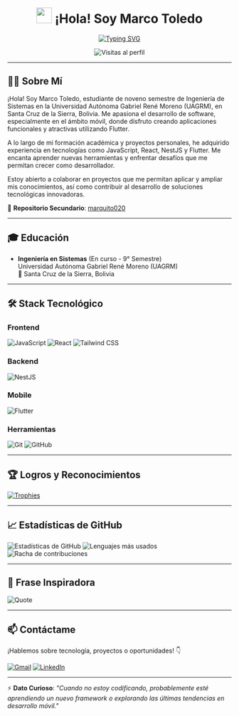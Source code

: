 <div align="center">
  <h1>
    <img src="https://emojis.slackmojis.com/emojis/images/1643514691/5917/hi.gif?1643514691" width="35px">
    ¡Hola! Soy Marco Toledo
  </h1>

  [![Typing SVG](https://readme-typing-svg.herokuapp.com?font=Fira+Code&size=24&pause=1000&color=F70000&center=true&vCenter=true&width=435&lines=Desarrollador+FullStack;Apasionado+por+el+Desarrollo+Móvil;Estudiante+de+Ingeniería+de+Sistemas)](https://git.io/typing-svg)

  ![Visitas al perfil](https://komarev.com/ghpvc/?username=marcodavidd020&label=Visitas&color=blue&style=flat-square)
</div>

---

## 👨‍💻 Sobre Mí

¡Hola! Soy Marco Toledo, estudiante de noveno semestre de Ingeniería de Sistemas en la Universidad Autónoma Gabriel René Moreno (UAGRM), en Santa Cruz de la Sierra, Bolivia. Me apasiona el desarrollo de software, especialmente en el ámbito móvil, donde disfruto creando aplicaciones funcionales y atractivas utilizando Flutter.

A lo largo de mi formación académica y proyectos personales, he adquirido experiencia en tecnologías como JavaScript, React, NestJS y Flutter. Me encanta aprender nuevas herramientas y enfrentar desafíos que me permitan crecer como desarrollador.

Estoy abierto a colaborar en proyectos que me permitan aplicar y ampliar mis conocimientos, así como contribuir al desarrollo de soluciones tecnológicas innovadoras.

🔁 **Repositorio Secundario**: [marquito020](https://github.com/marquito020)

---

## 🎓 Educación

- **Ingeniería en Sistemas** (En curso - 9° Semestre)  
  Universidad Autónoma Gabriel René Moreno (UAGRM)  
  📍 Santa Cruz de la Sierra, Bolivia

---

## 🛠️ Stack Tecnológico

### Frontend
![JavaScript](https://img.shields.io/badge/JavaScript-F7DF1E?style=for-the-badge&logo=javascript&logoColor=black)
![React](https://img.shields.io/badge/React-61DAFB?style=for-the-badge&logo=react&logoColor=black)
![Tailwind CSS](https://img.shields.io/badge/Tailwind_CSS-06B6D4?style=for-the-badge&logo=tailwind-css&logoColor=white)

### Backend
![NestJS](https://img.shields.io/badge/NestJS-E0234E?style=for-the-badge&logo=nestjs&logoColor=white)

### Mobile
![Flutter](https://img.shields.io/badge/Flutter-02569B?style=for-the-badge&logo=flutter&logoColor=white)

### Herramientas
![Git](https://img.shields.io/badge/Git-F05032?style=for-the-badge&logo=git&logoColor=white)
![GitHub](https://img.shields.io/badge/GitHub-181717?style=for-the-badge&logo=github&logoColor=white)

---

## 🏆 Logros y Reconocimientos

[![Trophies](https://github-profile-trophy.vercel.app/?username=marcodavidd020&theme=juicyfresh&no-bg=true&no-frame=true&margin-w=15)](https://github.com/ryo-ma/github-profile-trophy)

---

## 📈 Estadísticas de GitHub

![Estadísticas de GitHub](https://github-readme-stats.vercel.app/api?username=marcodavidd020&show_icons=true&theme=radical)
![Lenguajes más usados](https://github-readme-stats.vercel.app/api/top-langs/?username=marcodavidd020&layout=compact&theme=radical)
![Racha de contribuciones](https://streak-stats.demolab.com?user=marcodavidd020&theme=radical&date_format=j%20M%5B%20Y%5D)

---

## 📖 Frase Inspiradora

![Quote](https://quotes-github-readme.vercel.app/api?type=horizontal&theme=radical)

---

## 📫 Contáctame

¡Hablemos sobre tecnología, proyectos o oportunidades! 👇

[![Gmail](https://img.shields.io/badge/Gmail-D14836?style=for-the-badge&logo=gmail&logoColor=white)](mailto:marcodaviddtc@gmail.com)
[![LinkedIn](https://img.shields.io/badge/LinkedIn-0077B5?style=for-the-badge&logo=linkedin&logoColor=white)](https://www.linkedin.com/in/marco-david-toledo-canna-813bb2165/)

---

⚡ **Dato Curioso**: *"Cuando no estoy codificando, probablemente esté aprendiendo un nuevo framework o explorando las últimas tendencias en desarrollo móvil."*
